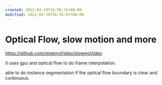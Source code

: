 ```yaml
---
created: 2022-04-19T16:50:32+08:00
modified: 2022-04-19T16:55:07+08:00
---
```


# Optical Flow, slow motion and more

https://github.com/slowmoVideo/slowmoVideo

it uses gpu and optical flow to do frame interpolation.

able to do instance segmentation if the optical flow boundary is clear and continuous.
